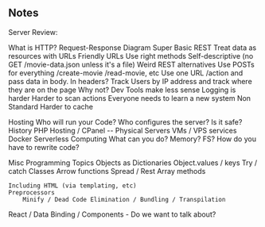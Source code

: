 ## Notes

Server Review:

What is HTTP?
Request-Response Diagram
Super Basic REST
    Treat data as resources with URLs
    Friendly URLs
    Use right methods
    Self-descriptive (no GET /movie-data.json unless it's a file)
Weird REST alternatives
    Use POSTs for everything /create-movie /read-movie, etc
    Use one URL /action and pass data in body. In headers?
    Track Users by IP address and track where they are on the page
Why not?
    Dev Tools make less sense
    Logging is harder
    Harder to scan actions 
    Everyone needs to learn a new system
    Non Standard
    Harder to cache

Hosting
    Who will run your Code?
    Who configures the server?
    Is it safe?
    History
        PHP Hosting / CPanel -- Physical Servers
        VMs / VPS services
        Docker
        Serverless Computing
    What can you do? 
        Memory? FS?
    How do you have to rewrite code?

Misc Programming Topics
    Objects as Dictionaries
        Object.values / keys
    Try / catch
    Classes
    Arrow functions
    Spread / Rest
    Array methods

    Including HTML (via templating, etc)
    Preprocessors
        Minify / Dead Code Elimination / Bundling / Transpilation
        
React / Data Binding / Components - Do we want to talk about?
